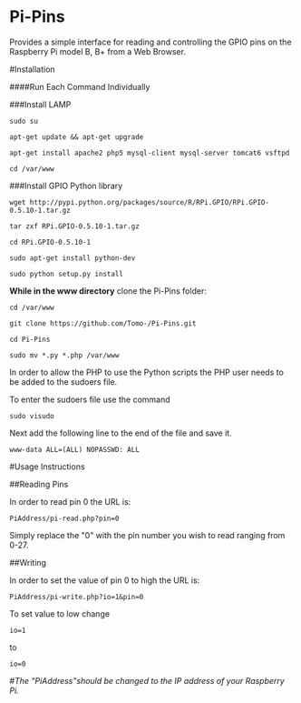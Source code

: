 # Pi-Pins
Provides a simple interface for reading and controlling the GPIO pins on the Raspberry Pi model B, B+ from a Web Browser.



#Installation

####Run Each Command Individually

###Install LAMP

    sudo su
    
    apt-get update && apt-get upgrade

    apt-get install apache2 php5 mysql-client mysql-server tomcat6 vsftpd

    cd /var/www

###Install GPIO Python library

    wget http://pypi.python.org/packages/source/R/RPi.GPIO/RPi.GPIO-0.5.10-1.tar.gz

    tar zxf RPi.GPIO-0.5.10-1.tar.gz

    cd RPi.GPIO-0.5.10-1
    
    sudo apt-get install python-dev

    sudo python setup.py install

**While in the www directory** clone the Pi-Pins folder:

    cd /var/www

    git clone https://github.com/Tomo-/Pi-Pins.git
    
    cd Pi-Pins
    
    sudo mv *.py *.php /var/www
    
    
    
In order to allow the PHP to use the Python scripts the PHP user needs to be added to the sudoers file.

To enter the sudoers file use the command

    sudo visudo

Next add the following line to the end of the file and save it.

    www-data ALL=(ALL) NOPASSWD: ALL

#Usage Instructions


##Reading Pins

In order to read pin 0 the URL is:

    PiAddress/pi-read.php?pin=0

Simply replace the "0" with the pin number you wish to read ranging from 0-27.


##Writing

In order to set the value of pin 0 to high the URL is:

    PiAddress/pi-write.php?io=1&pin=0

To set value to low change

    io=1

to

    io=0

#*The "PiAddress"should be changed to the IP address of your Raspberry Pi.*
